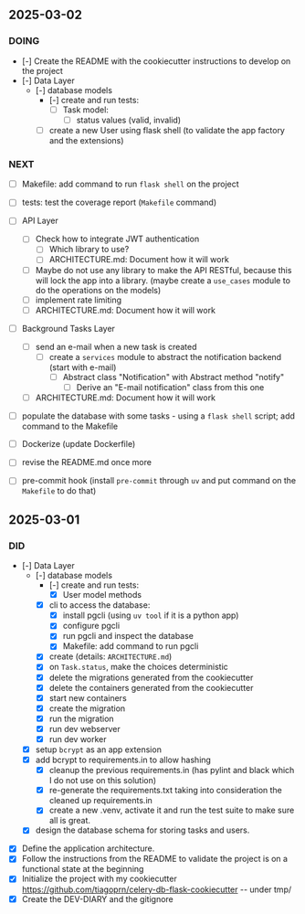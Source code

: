 ## 2025-03-02

### DOING

- [-] Create the README with the cookiecutter instructions to develop on the project
- [-] Data Layer
    - [-] database models
        - [-] create and run tests:
            - [ ] Task model:
                - [ ] status values (valid, invalid)
        - [ ] create a new User using flask shell (to validate the app factory and the extensions)

### NEXT

- [ ] Makefile: add command to run `flask shell` on the project
- [ ] tests: test the coverage report (`Makefile` command)
- [ ] API Layer
    - [ ] Check how to integrate JWT authentication
        - [ ] Which library to use?
        - [ ] ARCHITECTURE.md: Document how it will work
    - [ ] Maybe do not use any library to make the API RESTful, because this will lock the app into a library.
          (maybe create a `use_cases` module to do the operations on the models)
    - [ ] implement rate limiting
    - [ ] ARCHITECTURE.md: Document how it will work
- [ ] Background Tasks Layer
    - [ ] send an e-mail when a new task is created
        - [ ] create a `services` module to abstract the notification backend (start with e-mail)
            - [ ] Abstract class "Notification" with Abstract method "notify"
                - [ ] Derive an "E-mail notification" class from this one
    - [ ] ARCHITECTURE.md: Document how it will work
- [ ] populate the database with some tasks - using a `flask shell` script; add command to the Makefile
- [ ] Dockerize (update Dockerfile)
- [ ] revise the README.md once more
- [ ] pre-commit hook (install `pre-commit` through `uv` and put command on the `Makefile` to do that)


## 2025-03-01

### DID

- [-] Data Layer
    - [-] database models
        - [-] create and run tests:
            - [x] User model methods
        - [x] cli to access the database:
            - [x] install pgcli (using `uv tool` if it is a python app)
            - [x] configure pgcli
            - [x] run pgcli and inspect the database
            - [x] Makefile: add command to run pgcli
        - [x] create (details: `ARCHITECTURE.md`)
        - [x] on `Task.status`, make the choices deterministic
        - [x] delete the migrations generated from the cookiecutter
        - [x] delete the containers generated from the cookiecutter
        - [x] start new containers
        - [x] create the migration
        - [x] run the migration
        - [x] run dev webserver
        - [x] run dev worker
    - [x] setup `bcrypt` as an app extension
    - [x] add bcrypt to requirements.in to allow hashing
        - [x] cleanup the previous requirements.in (has pylint and black which I do not use on this solution)
        - [x] re-generate the requirements.txt taking into consideration the cleaned up requirements.in
        - [x] create a new .venv, activate it and run the test suite to make sure all is great.
    - [x] design the database schema for storing tasks and users.
- [x] Define the application architecture.
- [x] Follow the instructions from the README to validate the project is on a functional state at the beginning
- [x] Initialize the project with my cookiecutter <https://github.com/tiagoprn/celery-db-flask-cookiecutter> -- under tmp/
- [x] Create the DEV-DIARY and the gitignore
